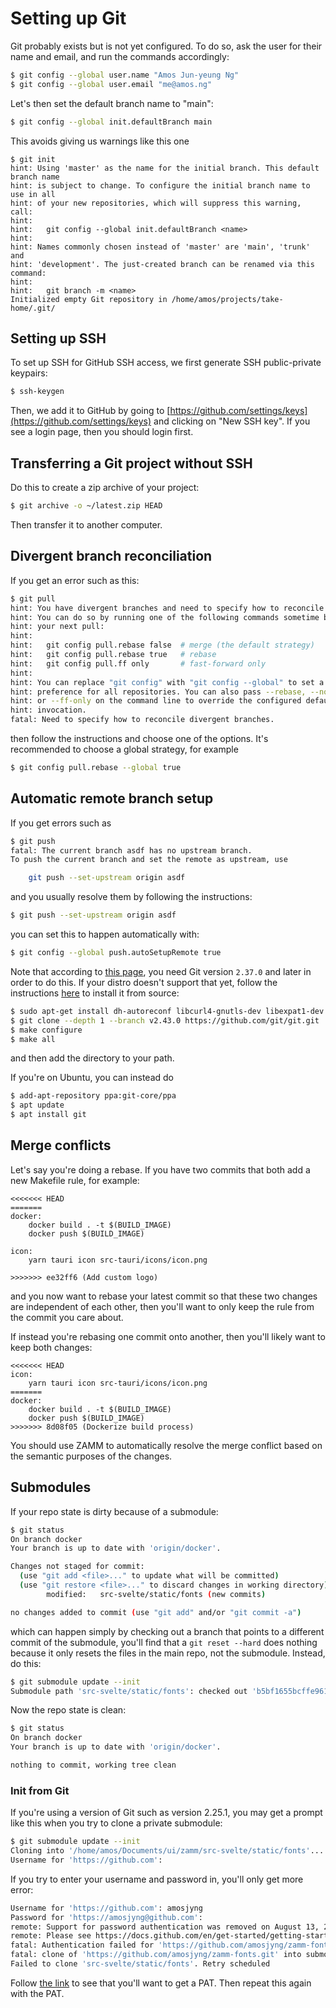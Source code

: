 # Setting up Git

Git probably exists but is not yet configured. To do so, ask the user for their name and email, and run the commands accordingly:

```bash
$ git config --global user.name "Amos Jun-yeung Ng"
$ git config --global user.email "me@amos.ng"
```

Let's then set the default branch name to "main":

```bash
$ git config --global init.defaultBranch main
```

This avoids giving us warnings like this one

```
$ git init
hint: Using 'master' as the name for the initial branch. This default branch name
hint: is subject to change. To configure the initial branch name to use in all
hint: of your new repositories, which will suppress this warning, call:
hint: 
hint:   git config --global init.defaultBranch <name>
hint: 
hint: Names commonly chosen instead of 'master' are 'main', 'trunk' and
hint: 'development'. The just-created branch can be renamed via this command:
hint: 
hint:   git branch -m <name>
Initialized empty Git repository in /home/amos/projects/take-home/.git/
```

## Setting up SSH

To set up SSH for GitHub SSH access, we first generate SSH public-private keypairs:

```bash
$ ssh-keygen
```

Then, we add it to GitHub by going to [https://github.com/settings/keys](https://github.com/settings/keys) and clicking on "New SSH key". If you see a login page, then you should login first.

## Transferring a Git project without SSH

Do this to create a zip archive of your project:

```bash
$ git archive -o ~/latest.zip HEAD
```

Then transfer it to another computer.

## Divergent branch reconciliation

If you get an error such as this:

```bash
$ git pull 
hint: You have divergent branches and need to specify how to reconcile them.
hint: You can do so by running one of the following commands sometime before
hint: your next pull:
hint: 
hint:   git config pull.rebase false  # merge (the default strategy)
hint:   git config pull.rebase true   # rebase
hint:   git config pull.ff only       # fast-forward only
hint: 
hint: You can replace "git config" with "git config --global" to set a default
hint: preference for all repositories. You can also pass --rebase, --no-rebase,
hint: or --ff-only on the command line to override the configured default per
hint: invocation.
fatal: Need to specify how to reconcile divergent branches.
```

then follow the instructions and choose one of the options. It's recommended to choose a global strategy, for example

```bash
$ git config pull.rebase --global true
```

## Automatic remote branch setup

If you get errors such as

```bash
$ git push
fatal: The current branch asdf has no upstream branch.
To push the current branch and set the remote as upstream, use

    git push --set-upstream origin asdf

```

and you usually resolve them by following the instructions:

```bash
$ git push --set-upstream origin asdf
```

you can set this to happen automatically with:

```bash
$ git config --global push.autoSetupRemote true
```

Note that according to [this page](https://medium.com/@anjusha.khandavalli/auto-setup-remote-branch-with-push-autosetupremote-892ddd7644), you need Git version `2.37.0` and later in order to do this. If your distro doesn't support that yet, follow the instructions [here](https://git-scm.com/book/en/v2/Getting-Started-Installing-Git) to install it from source:

```bash
$ sudo apt-get install dh-autoreconf libcurl4-gnutls-dev libexpat1-dev gettext libz-dev libssl-dev install-info
$ git clone --depth 1 --branch v2.43.0 https://github.com/git/git.git
$ make configure
$ make all
```

and then add the directory to your path.

If you're on Ubuntu, you can instead do

```bash
$ add-apt-repository ppa:git-core/ppa
$ apt update
$ apt install git
```

## Merge conflicts

Let's say you're doing a rebase. If you have two commits that both add a new Makefile rule, for example:

```
<<<<<<< HEAD
=======
docker:
	docker build . -t $(BUILD_IMAGE)
	docker push $(BUILD_IMAGE)

icon:
	yarn tauri icon src-tauri/icons/icon.png

>>>>>>> ee32ff6 (Add custom logo)
```

and you now want to rebase your latest commit so that these two changes are independent of each other, then you'll want to only keep the rule from the commit you care about.

If instead you're rebasing one commit onto another, then you'll likely want to keep both changes:

```
<<<<<<< HEAD
icon:
	yarn tauri icon src-tauri/icons/icon.png
=======
docker:
	docker build . -t $(BUILD_IMAGE)
	docker push $(BUILD_IMAGE)
>>>>>>> 8d08f05 (Dockerize build process)
```

You should use ZAMM to automatically resolve the merge conflict based on the semantic purposes of the changes.

## Submodules

If your repo state is dirty because of a submodule:

```bash
$ git status
On branch docker
Your branch is up to date with 'origin/docker'.

Changes not staged for commit:
  (use "git add <file>..." to update what will be committed)
  (use "git restore <file>..." to discard changes in working directory)
        modified:   src-svelte/static/fonts (new commits)

no changes added to commit (use "git add" and/or "git commit -a")
```

which can happen simply by checking out a branch that points to a different commit of the submodule, you'll find that a `git reset --hard` does nothing because it only resets the files in the main repo, not the submodule. Instead, do this:

```bash
$ git submodule update --init
Submodule path 'src-svelte/static/fonts': checked out 'b5bf1655bcffe96126fb99c41e09b4d51e873fa3'
```

Now the repo state is clean:

```bash
$ git status
On branch docker
Your branch is up to date with 'origin/docker'.

nothing to commit, working tree clean
```

### Init from Git

If you're using a version of Git such as version 2.25.1, you may get a prompt like this when you try to clone a private submodule:

```bash
$ git submodule update --init
Cloning into '/home/amos/Documents/ui/zamm/src-svelte/static/fonts'...
Username for 'https://github.com': 
```

If you try to enter your username and password in, you'll only get more error:

```bash
Username for 'https://github.com': amosjyng
Password for 'https://amosjyng@github.com': 
remote: Support for password authentication was removed on August 13, 2021.
remote: Please see https://docs.github.com/en/get-started/getting-started-with-git/about-remote-repositories#cloning-with-https-urls for information on currently recommended modes of authentication.
fatal: Authentication failed for 'https://github.com/amosjyng/zamm-fonts.git/'
fatal: clone of 'https://github.com/amosjyng/zamm-fonts.git' into submodule path '/home/amos/Documents/ui/zamm/src-svelte/static/fonts' failed
Failed to clone 'src-svelte/static/fonts'. Retry scheduled

```

Follow [the link](https://docs.github.com/en/get-started/getting-started-with-git/about-remote-repositories#cloning-with-https-urls) to see that you'll want to get a PAT. Then repeat this again with the PAT.
